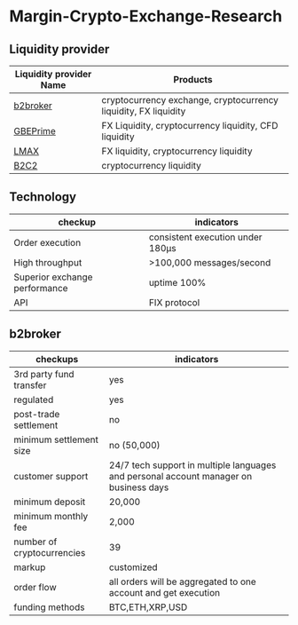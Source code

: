 # Margin-Crypto-Exchange-Research
## Liquidity provider

Liquidity provider Name | Products
------------ | -------------
[b2broker](https://www.b2broker.net) | cryptocurrency exchange, cryptocurrency liquidity, FX liquidity
[GBEPrime](https://gbeprime.com) | FX Liquidity, cryptocurrency liquidity, CFD liquidity
[LMAX](https://www.lmaxdigital.com/overview/)| FX liquidity, cryptocurrency liquidity
[B2C2](https://www.b2c2.com/) | cryptocurrency liquidity

## Technology
checkup | indicators
------------| ----------
Order execution | consistent execution under 180μs
High throughput   | >100,000 messages/second
Superior exchange performance | uptime 100%
API | FIX protocol

## b2broker
checkups | indicators
------------| -----------
3rd party fund transfer | yes
regulated | yes
post-trade settlement | no
minimum settlement size | no (50,000)
customer support | 24/7 tech support in multiple languages and personal account manager on business days
minimum deposit | 20,000
minimum monthly fee | 2,000
number of cryptocurrencies | 39
markup | customized
order flow | all orders will be aggregated to one account and get execution
funding methods | BTC,ETH,XRP,USD



